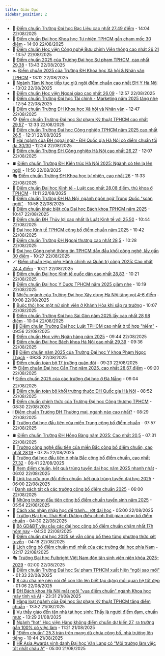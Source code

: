 ```yaml
---
title: Giáo Dục
sidebar_position: 2
---
```


<!-- dantri-giao-duc:START -->
- 🤡 [Điểm chuẩn Trường Đại học Bạc Liêu cao nhất 27,49 điểm](https://dantri.com.vn/giao-duc/diem-chuan-truong-dai-hoc-bac-lieu-cao-nhat-2749-diem-20250822201714345.htm) - 14:04 22/08/2025
- 🗽 [Điểm chuẩn Đại học Khoa học Tự nhiên TPHCM gần chạm mốc 30 điểm](https://dantri.com.vn/giao-duc/diem-chuan-dai-hoc-khoa-hoc-tu-nhien-tphcm-gan-cham-moc-30-diem-20250822205627817.htm) - 14:00 22/08/2025
- 🚦 [Điểm chuẩn Học viện Công nghệ Bưu chính Viễn thông cao nhất 26,21](https://dantri.com.vn/giao-duc/diem-chuan-hoc-vien-cong-nghe-buu-chinh-vien-thong-cao-nhat-2621-20250818153859599.htm) - 13:57 22/08/2025
- 🌋 [Điểm chuẩn 2025 của Trường Đại học Sư phạm TPHCM, cao nhất 29,38](https://dantri.com.vn/giao-duc/diem-chuan-2025-cua-truong-dai-hoc-su-pham-tphcm-cao-nhat-2938-20250822105701201.htm) - 13:43 22/08/2025
- 🏊 [Điểm chuẩn 2025 của Trường ĐH Khoa học Xã hội &amp; Nhân văn TPHCM](https://dantri.com.vn/giao-duc/diem-chuan-2025-cua-truong-dh-khoa-hoc-xa-hoi-nhan-van-tphcm-20250822200814707.htm) - 13:12 22/08/2025
- 🎃 [Ngành Tâm lý học tiếp tục giữ ngôi điểm chuẩn cao nhất ĐH Y Hà Nội](https://dantri.com.vn/giao-duc/nganh-tam-ly-hoc-tiep-tuc-giu-ngoi-diem-chuan-cao-nhat-dh-y-ha-noi-20250818151149128.htm) - 13:02 22/08/2025
- 💄 [Điểm chuẩn Học viện Ngoại giao cao nhất 26,09](https://dantri.com.vn/giao-duc/diem-chuan-hoc-vien-ngoai-giao-cao-nhat-2609-20250818132801451.htm) - 12:57 22/08/2025
- 🦅 [Điểm chuẩn Trường Đại học Tài chính - Marketing năm 2025 tăng nhẹ](https://dantri.com.vn/giao-duc/diem-chuan-truong-dai-hoc-tai-chinh-marketing-nam-2025-tang-nhe-20250822185242380.htm) - 12:54 22/08/2025
- 🚦 [Điểm chuẩn Trường ĐH Khoa học Xã hội và Nhân văn](https://dantri.com.vn/giao-duc/diem-chuan-truong-dh-khoa-hoc-xa-hoi-va-nhan-van-20250819112423425.htm) - 12:47 22/08/2025
- 🐵 [Điểm chuẩn Trường Đại học Sư phạm Kỹ thuật TPHCM cao nhất 29,57](https://dantri.com.vn/giao-duc/diem-chuan-truong-dai-hoc-su-pham-ky-thuat-tphcm-cao-nhat-2957-20250822193128640.htm) - 12:33 22/08/2025
- 🐘 [Điểm chuẩn Trường Đại học Công nghiệp TPHCM năm 2025 cao nhất 26,5](https://dantri.com.vn/giao-duc/diem-chuan-truong-dai-hoc-cong-nghiep-tphcm-nam-2025-cao-nhat-265-20250822184859640.htm) - 12:31 22/08/2025
- 🦏 [Hai ngành của ĐH ngoại ngữ - ĐH Quốc gia Hà Nội có điểm chuẩn tối đa 30/30](https://dantri.com.vn/giao-duc/hai-nganh-cua-dh-ngoai-ngu-dh-quoc-gia-ha-noi-co-diem-chuan-toi-da-3030-20250818152733385.htm) - 12:24 22/08/2025
- 💼 [Điểm chuẩn Trường ĐH Công nghiệp Hà Nội cao nhất 26,27](https://dantri.com.vn/giao-duc/diem-chuan-truong-dh-cong-nghiep-ha-noi-cao-nhat-2627-20250818134754893.htm) - 12:07 22/08/2025
- ⛽️ [Điểm chuẩn Trường ĐH Kiến trúc Hà Nội 2025: Ngành có tên lạ lên ngôi](https://dantri.com.vn/giao-duc/diem-chuan-truong-dh-kien-truc-ha-noi-2025-nganh-co-ten-la-len-ngoi-20250822091005817.htm) - 11:50 22/08/2025
- 🎭 [Điểm chuẩn Trường ĐH Khoa học tự nhiên, cao nhất 26](https://dantri.com.vn/giao-duc/diem-chuan-truong-dh-khoa-hoc-tu-nhien-cao-nhat-26-20250818140301950.htm) - 11:33 22/08/2025
- 🎃 [Điểm chuẩn Đại học Kinh tế - Luật cao nhất 28,08 điểm, thủ khoa ở TPHCM](https://dantri.com.vn/giao-duc/diem-chuan-dai-hoc-kinh-te-luat-cao-nhat-2808-diem-thu-khoa-o-tphcm-20250822180723601.htm) - 11:11 22/08/2025
- 🚀 [Điểm chuẩn Trường ĐH Hà Nội, ngành ngôn ngữ Trung Quốc &quot;soán ngôi&quot;](https://dantri.com.vn/giao-duc/diem-chuan-truong-dh-ha-noi-nganh-ngon-ngu-trung-quoc-soan-ngoi-20250819104840190.htm) - 10:58 22/08/2025
- 👀 [Điểm chuẩn khác biệt của Đại học Bách khoa TPHCM năm 2025](https://dantri.com.vn/giao-duc/diem-chuan-khac-biet-cua-dai-hoc-bach-khoa-tphcm-nam-2025-20250822094939962.htm) - 10:47 22/08/2025
- 🌝 [Điểm chuẩn ĐH Thủy lợi cao nhất là Luật Kinh tế với 25,50](https://dantri.com.vn/giao-duc/diem-chuan-dh-thuy-loi-cao-nhat-la-luat-kinh-te-voi-2550-20250822113924452.htm) - 10:44 22/08/2025
- 🤗 [Đại học Kinh tế TPHCM công bố điểm chuẩn năm 2025](https://dantri.com.vn/giao-duc/dai-hoc-kinh-te-tphcm-cong-bo-diem-chuan-nam-2025-20250822174119059.htm) - 10:42 22/08/2025
- 🦄 [Điểm chuẩn Trường ĐH Ngoại thương cao nhất 28,5](https://dantri.com.vn/giao-duc/diem-chuan-truong-dh-ngoai-thuong-cao-nhat-285-20250818131903959.htm) - 10:28 22/08/2025
- 🦍 [Đại học Công nghệ thông tin TPHCM dẫn đầu khối công nghệ, lấy gần 30 điểm](https://dantri.com.vn/giao-duc/dai-hoc-cong-nghe-thong-tin-tphcm-dan-dau-khoi-cong-nghe-lay-gan-30-diem-20250822163911840.htm) - 10:27 22/08/2025
- 🪄 [Điểm chuẩn Học viện Hành chính và Quản trị công 2025: Cao nhất 24,4 điểm](https://dantri.com.vn/giao-duc/diem-chuan-hoc-vien-hanh-chinh-va-quan-tri-cong-2025-cao-nhat-244-diem-20250822092223247.htm) - 10:21 22/08/2025
- 🦆 [Điểm chuẩn Đại học Kinh tế quốc dân cao nhất 28,83](https://dantri.com.vn/giao-duc/diem-chuan-dai-hoc-kinh-te-quoc-dan-cao-nhat-2883-20250817094746238.htm) - 10:21 22/08/2025
- 🚀 [Điểm chuẩn Đại học Y Dược TPHCM năm 2025 giảm nhẹ](https://dantri.com.vn/giao-duc/diem-chuan-dai-hoc-y-duoc-tphcm-nam-2025-giam-nhe-20250822091523137.htm) - 10:19 22/08/2025
- 🦒 [Nhiều ngành của Trường Đại học Xây dựng Hà Nội tăng vọt 4-6 điểm](https://dantri.com.vn/giao-duc/nhieu-nganh-cua-truong-dai-hoc-xay-dung-ha-noi-tang-vot-4-6-diem-20250822091940202.htm) - 10:08 22/08/2025
- 🤡 [Buộc thôi học một nữ sinh viên ở Khánh Hòa khi sắp ra trường](https://dantri.com.vn/giao-duc/buoc-thoi-hoc-mot-nu-sinh-vien-o-khanh-hoa-khi-sap-ra-truong-20250822163041793.htm) - 10:07 22/08/2025
- 🤔 [Điểm chuẩn Trường Đại học Sài Gòn năm 2025 lấy cao nhất 28,98 điểm](https://dantri.com.vn/giao-duc/diem-chuan-truong-dai-hoc-sai-gon-nam-2025-lay-cao-nhat-2898-diem-20250822154022305.htm) - 10:04 22/08/2025
- 🧑‍💻 [Điểm chuẩn Trường Đại học Luật TPHCM cao nhất ở tổ hợp &quot;hiếm&quot;](https://dantri.com.vn/giao-duc/diem-chuan-truong-dai-hoc-luat-tphcm-cao-nhat-o-to-hop-hiem-20250822151519029.htm) - 09:56 22/08/2025
- 🤡 [Điểm chuẩn Học viện Ngân hàng năm 2025](https://dantri.com.vn/giao-duc/diem-chuan-hoc-vien-ngan-hang-nam-2025-20250818150323001.htm) - 09:44 22/08/2025
- 🧠 [Điểm chuẩn Đại học Bách khoa Hà Nội cao nhất 29,39](https://dantri.com.vn/giao-duc/diem-chuan-dai-hoc-bach-khoa-ha-noi-cao-nhat-2939-20250818131142458.htm) - 09:36 22/08/2025
- 🧑‍💻 [Điểm chuẩn năm 2025 của Trường Đại học Y khoa Phạm Ngọc Thạch](https://dantri.com.vn/giao-duc/diem-chuan-nam-2025-cua-truong-dai-hoc-y-khoa-pham-ngoc-thach-20250822133251712.htm) - 09:35 22/08/2025
- 🧠 [Điểm chuẩn toàn bộ 17 trường quân đội](https://dantri.com.vn/giao-duc/diem-chuan-toan-bo-17-truong-quan-doi-20250820202037050.htm) - 09:23 22/08/2025
- 😎 [Điểm chuẩn Đại học Cần Thơ năm 2025, cao nhất 28,67 điểm](https://dantri.com.vn/giao-duc/diem-chuan-dai-hoc-can-tho-nam-2025-cao-nhat-2867-diem-20250820105754615.htm) - 09:20 22/08/2025
- 🕴 [Điểm chuẩn 2025 của các trường đại học ở Đà Nẵng](https://dantri.com.vn/giao-duc/diem-chuan-2025-cua-cac-truong-dai-hoc-o-da-nang-20250820105000026.htm) - 09:04 22/08/2025
- 🧠 [Điểm chuẩn toàn bộ khối trường thuộc ĐH Quốc gia Hà Nội](https://dantri.com.vn/giao-duc/diem-chuan-toan-bo-khoi-truong-thuoc-dh-quoc-gia-ha-noi-20250822145812816.htm) - 08:52 22/08/2025
- 🚀 [Điểm chuẩn chính thức của Trường Đại học Công thương TPHCM](https://dantri.com.vn/giao-duc/diem-chuan-chinh-thuc-cua-truong-dai-hoc-cong-thuong-tphcm-20250822114347218.htm) - 08:30 22/08/2025
- 🕯 [Điểm chuẩn Trường ĐH Thương mại, ngành nào cao nhất?](https://dantri.com.vn/giao-duc/diem-chuan-truong-dh-thuong-mai-nganh-nao-cao-nhat-20250819110323707.htm) - 08:29 22/08/2025
- 🧰 [Trường đại học đầu tiên của miền Trung công bố điểm chuẩn](https://dantri.com.vn/giao-duc/truong-dai-hoc-dau-tien-cua-mien-trung-cong-bo-diem-chuan-20250822143450723.htm) - 07:57 22/08/2025
- ⛽️ [Điểm chuẩn Trường ĐH Hồng Bàng năm 2025: Cao nhất 20,5](https://dantri.com.vn/giao-duc/diem-chuan-truong-dh-hong-bang-nam-2025-cao-nhat-205-20250822131256107.htm) - 07:31 22/08/2025
- 🤖 [Trường công nghệ đầu tiên của miền Bắc công bố điểm chuẩn, cao nhất 28,19](https://dantri.com.vn/giao-duc/truong-cong-nghe-dau-tien-cua-mien-bac-cong-bo-diem-chuan-cao-nhat-2819-20250818145617880.htm) - 07:25 22/08/2025
- 🦍 [Trường đại học đầu tiên ở phía Bắc công bố điểm chuẩn, cao nhất 27,32](https://dantri.com.vn/giao-duc/truong-dai-hoc-dau-tien-o-phia-bac-cong-bo-diem-chuan-cao-nhat-2732-20250822133940715.htm) - 06:41 22/08/2025
- 🐘 [Xem điểm chuẩn, kết quả trúng tuyển đại học năm 2025 nhanh nhất](https://dantri.com.vn/giao-duc/xem-diem-chuan-ket-qua-trung-tuyen-dai-hoc-nam-2025-nhanh-nhat-20250819223231077.htm) - 06:02 22/08/2025
- 🌊 [Link tra cứu quy đổi điểm chuẩn, kết quả trúng tuyển đại học 2025](https://dantri.com.vn/giao-duc/link-tra-cuu-quy-doi-diem-chuan-ket-qua-trung-tuyen-dai-hoc-2025-20250820083950303.htm) - 06:00 22/08/2025
- 🕯 [Danh sách tất cả các trường công bố điểm chuẩn 2025](https://dantri.com.vn/giao-duc/danh-sach-tat-ca-cac-truong-cong-bo-diem-chuan-2025-20250820083857002.htm) - 06:00 22/08/2025
- 🐎 [Những trường đầu tiên công bố điểm chuẩn tuyển sinh năm 2025](https://dantri.com.vn/giao-duc/nhung-truong-dau-tien-cong-bo-diem-chuan-tuyen-sinh-nam-2025-20250822103433686.htm) - 05:54 22/08/2025
- 🐻 [Cách xác nhận nhập học để tránh… rớt đại học](https://dantri.com.vn/giao-duc/cach-xac-nhan-nhap-hoc-de-tranh-rot-dai-hoc-20250822113042684.htm) - 05:00 22/08/2025
- 🐎 [Trường Đại học Thái Bình Dương điều chỉnh thời gian công bố điểm chuẩn](https://dantri.com.vn/giao-duc/truong-dai-hoc-thai-binh-duong-dieu-chinh-thoi-gian-cong-bo-diem-chuan-20250822112247788.htm) - 04:30 22/08/2025
- 🫣 [Bộ GD&amp;ĐT yêu cầu các đại học công bố điểm chuẩn chậm nhất 17h hôm nay](https://dantri.com.vn/giao-duc/bo-gddt-yeu-cau-cac-dai-hoc-cong-bo-diem-chuan-cham-nhat-17h-hom-nay-20250822111507455.htm) - 04:20 22/08/2025
- 🤭 [Điểm chuẩn đại học 2025 sẽ vẫn công bố theo từng phương thức xét tuyển](https://dantri.com.vn/giao-duc/diem-chuan-dai-hoc-2025-se-van-cong-bo-theo-tung-phuong-thuc-xet-tuyen-20250822111452865.htm) - 04:18 22/08/2025
- 🥳 [Lịch công bố điểm chuẩn mới nhất của các trường đại học phía Nam](https://dantri.com.vn/giao-duc/lich-cong-bo-diem-chuan-moi-nhat-cua-cac-truong-dai-hoc-phia-nam-20250820102616146.htm) - 02:17 22/08/2025
- 🎭 [Trường Đại học Fulbright Việt Nam đón tân sinh viên niên khóa 2025-2029](https://dantri.com.vn/giao-duc/truong-dai-hoc-fulbright-viet-nam-don-tan-sinh-vien-nien-khoa-2025-2029-20250821235531056.htm) - 02:00 22/08/2025
- 🥸 [Điểm chuẩn Trường Đại học Sư phạm TPHCM xuất hiện “ngôi sao mới&quot;](https://dantri.com.vn/giao-duc/diem-chuan-truong-dai-hoc-su-pham-tphcm-xuat-hien-ngoi-sao-moi-20250822083059763.htm) - 01:33 22/08/2025
- 🦣 [8 câu cha mẹ nên nói để con lớn lên biết tạo dựng mối quan hệ tốt đẹp](https://dantri.com.vn/giao-duc/8-cau-cha-me-nen-noi-de-con-lon-len-biet-tao-dung-moi-quan-he-tot-dep-20250821200834990.htm) - 01:06 22/08/2025
- 🤔 [ĐH Bách khoa Hà Nội mất ngôi &quot;vua điểm chuẩn&quot; ngành Khoa học máy tính và AI](https://dantri.com.vn/giao-duc/dh-bach-khoa-ha-noi-mat-ngoi-vua-diem-chuan-nganh-khoa-hoc-may-tinh-va-ai-20250822062430766.htm) - 23:31 21/08/2025
- 🦣 [Hàng loạt ngành của Đại học Sư phạm Kỹ thuật TPHCM tăng điểm chuẩn](https://dantri.com.vn/giao-duc/hang-loat-nganh-cua-dai-hoc-su-pham-ky-thuat-tphcm-tang-diem-chuan-20250821203943042.htm) - 13:52 21/08/2025
- 🐲 [Vụ thầy giáo đến tận nhà tát học sinh: Thầy là người điềm đạm, chuẩn mực](https://dantri.com.vn/giao-duc/vu-thay-giao-den-tan-nha-tat-hoc-sinh-thay-la-nguoi-diem-dam-chuan-muc-20250821161829738.htm) - 13:29 21/08/2025
- 🔭 [Ngành “hot” Học viện Hàng không điểm chuẩn dự kiến 27, ra trường gần 100% có việc làm](https://dantri.com.vn/giao-duc/nganh-hot-hoc-vien-hang-khong-diem-chuan-du-kien-27-ra-truong-gan-100-co-viec-lam-20250821180716475.htm) - 11:21 21/08/2025
- 🥷 [&quot;Điểm chuẩn&quot; 25,3 tràn trên mạng dù chưa công bố, nhà trường lên tiếng](https://dantri.com.vn/giao-duc/diem-chuan-253-tran-tren-mang-du-chua-cong-bo-nha-truong-len-tieng-20250821171501372.htm) - 10:44 21/08/2025
- 🎊 [HR Asia Awards vinh danh Đại học Văn Lang có “Môi trường làm việc tốt nhất châu Á”](https://dantri.com.vn/giao-duc/hr-asia-awards-vinh-danh-dai-hoc-van-lang-co-moi-truong-lam-viec-tot-nhat-chau-a-20250821111245412.htm) - 05:00 21/08/2025<!-- dantri-giao-duc:END -->
